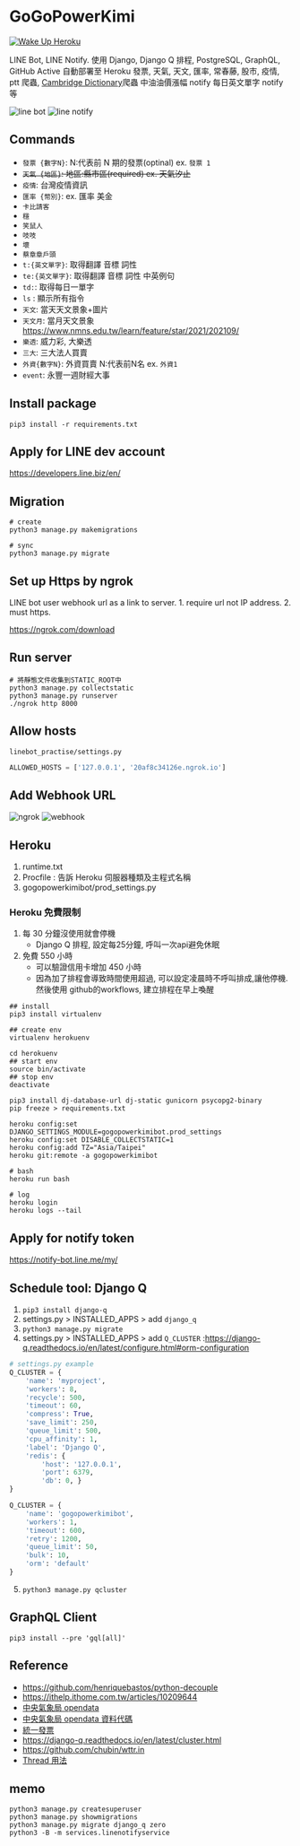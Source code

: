 # GoGoPowerKimi
[![Wake Up Heroku](https://github.com/kimi0230/gogopowerkimibot/actions/workflows/wakeupheroku.yml/badge.svg)](https://github.com/kimi0230/gogopowerkimibot/actions/workflows/wakeupheroku.yml)

LINE Bot, LINE Notify.
使用 Django, Django Q 排程, PostgreSQL, GraphQL, GitHub Active 自動部署至 Heroku
發票, 天氣, 天文, 匯率, 常春藤, 股市, 疫情, ptt 爬蟲, [Cambridge Dictionary](https://dictionary.cambridge.org/zht)爬蟲
中油油價漲幅 notify
每日英文單字 notify 等

![line bot](https://github.com/kimi0230/gogopowerkimibot/raw/main/images/gif/bot.gif)
![line notify](https://github.com/kimi0230/gogopowerkimibot/raw/main/images/gif/notify.gif)
## Commands

- `發票 {數字N}`: N:代表前 N 期的發票(optinal) ex. `發票 1`
- ~~`天氣 {地區}`: 地區:縣市區(required) ex. 天氣汐止~~
- `疫情`: 台灣疫情資訊
- `匯率 {幣別}`: ex. 匯率 美金
- `卡比請客`
- `穩`
- `笑鼠人`
- `吱吱`
- `壞`
- `蔡章章戶頭`
- `t:{英文單字}`: 取得翻譯 音標 詞性
- `te:{英文單字}`: 取得翻譯 音標 詞性 中英例句
- `td:`: 取得每日一單字
- `ls` : 顯示所有指令
- `天文`: 當天天文景象+圖片
- `天文月`: 當月天文景象 https://www.nmns.edu.tw/learn/feature/star/2021/202109/
- `樂透`: 威力彩, 大樂透
- `三大`: 三大法人買賣
- `外資{數字N}`: 外資買賣 N:代表前N名 ex. `外資1`
- `event`: 永豐一週財經大事


## Install package

```shell
pip3 install -r requirements.txt
```

## Apply for LINE dev account

https://developers.line.biz/en/

## Migration

```shell
# create
python3 manage.py makemigrations

# sync
python3 manage.py migrate
```

## Set up Https by ngrok

LINE bot user webhook url as a link to server. 1. require url not IP address. 2. must https.

https://ngrok.com/download

## Run server

```shell
# 將靜態文件收集到STATIC_ROOT中
python3 manage.py collectstatic
python3 manage.py runserver
./ngrok http 8000
```

## Allow hosts

`linebot_practise/settings.py`

```python
ALLOWED_HOSTS = ['127.0.0.1', '20af8c34126e.ngrok.io']
```

## Add Webhook URL

![ngrok](https://github.com/kimi0230/linebot_practise/blob/master/screenshot/ngrok.png)
![webhook](https://github.com/kimi0230/linebot_practise/blob/master/screenshot/webhook.png)

## Heroku

1. runtime.txt
2. Procfile : 告訴 Heroku 伺服器種類及主程式名稱
3. gogopowerkimibot/prod_settings.py

### Heroku 免費限制 
1. 每 30 分鐘沒使用就會停機
    * Django Q 排程, 設定每25分鐘, 呼叫一次api避免休眠
2. 免費 550 小時
    * 可以驗證信用卡增加 450 小時
    * 因為加了排程會導致時間使用超過, 可以設定凌晨時不呼叫排成,讓他停機. 然後使用 github的workflows, 建立排程在早上喚醒

```shell
## install
pip3 install virtualenv

## create env
virtualenv herokuenv

cd herokuenv
## start env
source bin/activate
## stop env
deactivate

pip3 install dj-database-url dj-static gunicorn psycopg2-binary
pip freeze > requirements.txt

heroku config:set DJANGO_SETTINGS_MODULE=gogopowerkimibot.prod_settings
heroku config:set DISABLE_COLLECTSTATIC=1
heroku config:add TZ="Asia/Taipei"
heroku git:remote -a gogopowerkimibot

# bash
heroku run bash

# log
heroku login
heroku logs --tail
```

## Apply for notify token

https://notify-bot.line.me/my/

## Schedule tool: Django Q

1. `pip3 install django-q`
2. settings.py > INSTALLED_APPS > add `django_q`
3. `python3 manage.py migrate`
4. settings.py > INSTALLED_APPS > add `Q_CLUSTER` :https://django-q.readthedocs.io/en/latest/configure.html#orm-configuration

```python
# settings.py example
Q_CLUSTER = {
    'name': 'myproject',
    'workers': 8,
    'recycle': 500,
    'timeout': 60,
    'compress': True,
    'save_limit': 250,
    'queue_limit': 500,
    'cpu_affinity': 1,
    'label': 'Django Q',
    'redis': {
        'host': '127.0.0.1',
        'port': 6379,
        'db': 0, }
}

Q_CLUSTER = {
    'name': 'gogopowerkimibot',
    'workers': 1,
    'timeout': 600,
    'retry': 1200,
    'queue_limit': 50,
    'bulk': 10,
    'orm': 'default'
}
```

5. `python3 manage.py qcluster`


## GraphQL Client
`pip3 install --pre 'gql[all]'`

## Reference

- https://github.com/henriquebastos/python-decouple
- https://ithelp.ithome.com.tw/articles/10209644
- [中央氣象局 opendata](https://opendata.cwb.gov.tw/index)
- [中央氣象局 opendata 資料代碼](https://opendata.cwb.gov.tw/opendatadoc/MFC/ForecastElement.pdf)
- [統一發票](https://invoice.etax.nat.gov.tw/invoice.xml)
- https://django-q.readthedocs.io/en/latest/cluster.html
- https://github.com/chubin/wttr.in
- [Thread 用法](https://www.thepythoncode.com/article/using-threads-in-python)

## memo

```
python3 manage.py createsuperuser
python3 manage.py showmigrations
python3 manage.py migrate django_q zero
python3 -B -m services.linenotifyservice
```
